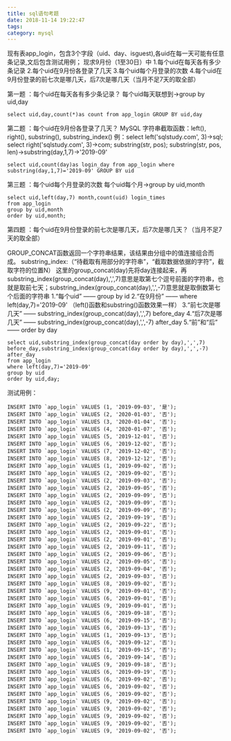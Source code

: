```yaml
---
title: sql语句考题
date: 2018-11-14 19:22:47
tags:
category: mysql
---
```


现有表app_login，包含3个字段（uid、day、isguest),各uid在每一天可能有任意条记录,文后包含测试用例；
现求9月份（1至30日）中
1.每个uid在每天各有多少条记录
2.每个uid在9月份各登录了几天
3.每个uid每个月登录的次数
4.每个uid在9月份登录的前七次是哪几天，后7次是哪几天（当月不足7天的取全部）

第一题 ：每个uid在每天各有多少条记录？
每个uid每天联想到->group by uid,day
```
select uid,day,count(*)as count from app_login GROUP BY uid,day
```

第二题 ：每个uid在9月份各登录了几天？
MySQL 字符串截取函数：left(), right(), substring(), substring_index()
例：select left('sqlstudy.com', 3)->sql;
select right('sqlstudy.com', 3)->com;
substring(str, pos); substring(str, pos, len)->substring(day,1,7)->'2019-09'
```
select uid,count(day)as login_day from app_login where substring(day,1,7)='2019-09' GROUP BY uid
```

第三题 ：每个uid每个月登录的次数
每个uid每个月->group by uid,month
```
select uid,left(day,7) month,count(uid) login_times 
from app_login 
group by uid,month 
order by uid,month;
```

第四题 ：每个uid在9月份登录的前七次是哪几天，后7次是哪几天？（当月不足7天的取全部）

GROUP_CONCAT函数返回一个字符串结果，该结果由分组中的值连接组合而成。
substring_index:（“待截取有用部分的字符串”，“截取数据依据的字符”，截取字符的位置N）
这里的group_concat(day)先将day连接起来，再substring_index(group_concat(day),',',7)意思是取第七个逗号前面的字符串，也就是取前七天；substring_index(group_concat(day),',',-7)意思就是取倒数第七个后面的字符串
1.“每个uid” —— group by id
2.“在9月份” —— where left(day,7)='2019-09' （left()函数和substring()函数效果一样）
3.“前七次是哪几天” —— substring_index(group_concat(day),',',7) before_day
4.“后7次是哪几天” —— substring_index(group_concat(day),',',-7) after_day
5.“前”和“后” —— order by day

```
select uid,substring_index(group_concat(day order by day),',',7) before_day,substring_index(group_concat(day order by day),',',-7) after_day
from app_login
where left(day,7)='2019-09'
group by uid
order by uid,day;
```

测试用例：
```
INSERT INTO `app_login` VALUES (1, '2019-09-03', '是');
INSERT INTO `app_login` VALUES (2, '2020-01-03', '否');
INSERT INTO `app_login` VALUES (3, '2020-01-04', '否');
INSERT INTO `app_login` VALUES (4, '2020-01-07', '否');
INSERT INTO `app_login` VALUES (5, '2019-12-01', '否');
INSERT INTO `app_login` VALUES (6, '2019-12-02', '否');
INSERT INTO `app_login` VALUES (7, '2019-12-02', '否');
INSERT INTO `app_login` VALUES (8, '2019-12-12', '否');
INSERT INTO `app_login` VALUES (1, '2019-09-02', '否');
INSERT INTO `app_login` VALUES (2, '2019-09-02', '否');
INSERT INTO `app_login` VALUES (2, '2019-09-03', '否');
INSERT INTO `app_login` VALUES (2, '2019-09-05', '否');
INSERT INTO `app_login` VALUES (2, '2019-09-09', '否');
INSERT INTO `app_login` VALUES (2, '2019-09-09', '否');
INSERT INTO `app_login` VALUES (2, '2019-09-09', '否');
INSERT INTO `app_login` VALUES (2, '2019-09-19', '否');
INSERT INTO `app_login` VALUES (2, '2019-09-22', '否');
INSERT INTO `app_login` VALUES (2, '2019-09-01', '否');
INSERT INTO `app_login` VALUES (2, '2019-09-01', '否');
INSERT INTO `app_login` VALUES (2, '2019-09-11', '否');
INSERT INTO `app_login` VALUES (2, '2019-09-06', '否');
INSERT INTO `app_login` VALUES (2, '2019-09-05', '否');
INSERT INTO `app_login` VALUES (2, '2019-09-04', '否');
INSERT INTO `app_login` VALUES (2, '2019-09-03', '否');
INSERT INTO `app_login` VALUES (8, '2019-09-02', '否');
INSERT INTO `app_login` VALUES (9, '2019-09-01', '否');
INSERT INTO `app_login` VALUES (6, '2019-09-01', '否');
INSERT INTO `app_login` VALUES (9, '2019-09-01', '否');
INSERT INTO `app_login` VALUES (6, '2019-09-18', '否');
INSERT INTO `app_login` VALUES (6, '2019-09-15', '否');
INSERT INTO `app_login` VALUES (6, '2019-09-13', '否');
INSERT INTO `app_login` VALUES (1, '2019-09-13', '否');
INSERT INTO `app_login` VALUES (6, '2019-09-12', '否');
INSERT INTO `app_login` VALUES (1, '2019-09-15', '否');
INSERT INTO `app_login` VALUES (6, '2019-09-14', '否');
INSERT INTO `app_login` VALUES (9, '2019-09-18', '否');
INSERT INTO `app_login` VALUES (6, '2019-09-19', '否');
INSERT INTO `app_login` VALUES (6, '2019-09-02', '否');
INSERT INTO `app_login` VALUES (6, '2019-09-02', '否');
INSERT INTO `app_login` VALUES (6, '2019-09-02', '否');
INSERT INTO `app_login` VALUES (9, '2019-09-02', '否');
INSERT INTO `app_login` VALUES (9, '2019-09-02', '否');
INSERT INTO `app_login` VALUES (9, '2019-09-02', '否');
INSERT INTO `app_login` VALUES (9, '2019-09-02', '否');
INSERT INTO `app_login` VALUES (9, '2019-09-02', '否');
```